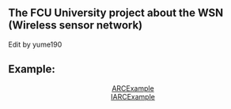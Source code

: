 ## The FCU University project about the WSN (Wireless sensor network)

Edit by yume190

## Example:
<p align="center">
<a href = "src/ARCExample.java">ARCExample</a><br>
<a href = "src/IARCExample.java">IARCExample</a><br>
</p>